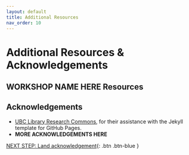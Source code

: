 ```yaml
---
layout: default
title: Additional Resources
nav_order: 10
---
```

# Additional Resources & Acknowledgements

## WORKSHOP NAME HERE Resources


## Acknowledgements

- [UBC Library Research Commons](https://github.com/ubc-library-rc/), for their assistance with the Jekyll template for GitHub Pages.
- **MORE ACKNOWLEDGEMENTS HERE**

[NEXT STEP: Land acknowledgement](land-acknowledgement.html){: .btn .btn-blue }
